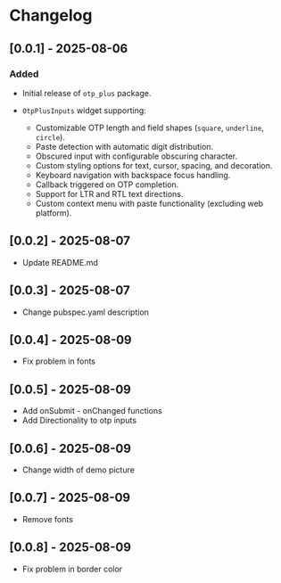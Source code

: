 # Changelog

## \[0.0.1] - 2025-08-06

### Added

* Initial release of `otp_plus` package.
* `OtpPlusInputs` widget supporting:

    * Customizable OTP length and field shapes (`square`, `underline`, `circle`).
    * Paste detection with automatic digit distribution.
    * Obscured input with configurable obscuring character.
    * Custom styling options for text, cursor, spacing, and decoration.
    * Keyboard navigation with backspace focus handling.
    * Callback triggered on OTP completion.
    * Support for LTR and RTL text directions.
    * Custom context menu with paste functionality (excluding web platform).

## \[0.0.2] - 2025-08-07
* Update README.md

## \[0.0.3] - 2025-08-07
* Change pubspec.yaml description

## \[0.0.4] - 2025-08-09
* Fix problem in fonts

## \[0.0.5] - 2025-08-09
* Add onSubmit - onChanged functions
* Add Directionality to otp inputs

## \[0.0.6] - 2025-08-09
* Change width of demo picture

## \[0.0.7] - 2025-08-09
* Remove fonts

## \[0.0.8] - 2025-08-09
* Fix problem in border color